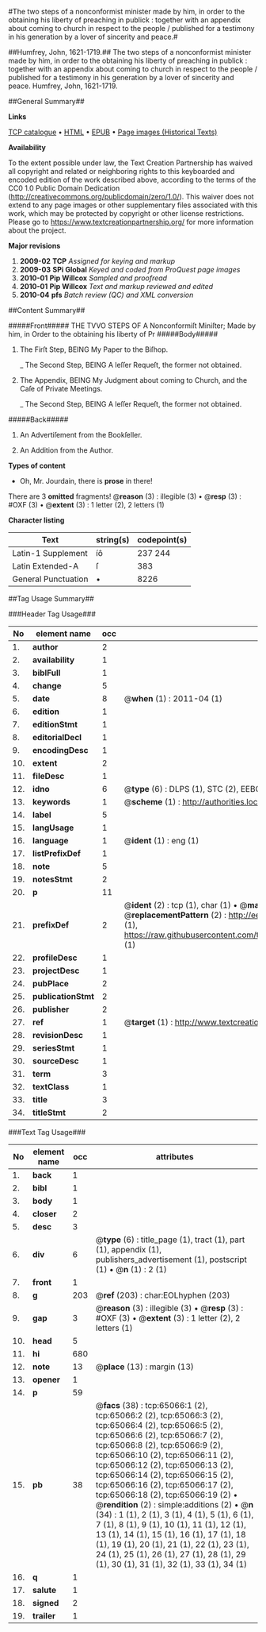 #The two steps of a nonconformist minister made by him, in order to the obtaining his liberty of preaching in publick : together with an appendix about coming to church in respect to the people / published for a testimony in his generation by a lover of sincerity and peace.#

##Humfrey, John, 1621-1719.##
The two steps of a nonconformist minister made by him, in order to the obtaining his liberty of preaching in publick : together with an appendix about coming to church in respect to the people / published for a testimony in his generation by a lover of sincerity and peace.
Humfrey, John, 1621-1719.

##General Summary##

**Links**

[TCP catalogue](http://www.ota.ox.ac.uk/tcp/)  • 
[HTML](http://tei.it.ox.ac.uk/tcp/Texts-HTML/free/A45/A45161.html)  • 
[EPUB](http://tei.it.ox.ac.uk/tcp/Texts-EPUB/free/A45/A45161.epub) • 
[Page images (Historical Texts)](https://historicaltexts.jisc.ac.uk/eebo-12643415e)

**Availability**

To the extent possible under law, the Text Creation Partnership has waived all copyright and related or neighboring rights to this keyboarded and encoded edition of the work described above, according to the terms of the CC0 1.0 Public Domain Dedication (http://creativecommons.org/publicdomain/zero/1.0/). This waiver does not extend to any page images or other supplementary files associated with this work, which may be protected by copyright or other license restrictions. Please go to https://www.textcreationpartnership.org/ for more information about the project.

**Major revisions**

1. __2009-02__ __TCP__ *Assigned for keying and markup*
1. __2009-03__ __SPi Global__ *Keyed and coded from ProQuest page images*
1. __2010-01__ __Pip Willcox__ *Sampled and proofread*
1. __2010-01__ __Pip Willcox__ *Text and markup reviewed and edited*
1. __2010-04__ __pfs__ *Batch review (QC) and XML conversion*

##Content Summary##

#####Front#####
THE TVVO STEPS OF A Nonconformiſt Miniſter; Made by him, in Order to the obtaining his liberty of Pr
#####Body#####

1. The Firſt Step, BEING My Paper to the Biſhop.

    _ The Second Step, BEING A leſſer Requeſt, the former not obtained.

1. The Appendix, BEING My Judgment about coming to Church, and the Caſe of Private Meetings.

    _ The Second Step, BEING A leſſer Requeſt, the former not obtained.

#####Back#####

1. An Advertiſement from the Bookſeller.

1. An Addition from the Author.

**Types of content**

  * Oh, Mr. Jourdain, there is **prose** in there!

There are 3 **omitted** fragments! 
 @__reason__ (3) : illegible (3)  •  @__resp__ (3) : #OXF (3)  •  @__extent__ (3) : 1 letter (2), 2 letters (1)

**Character listing**


|Text|string(s)|codepoint(s)|
|---|---|---|
|Latin-1 Supplement|íô|237 244|
|Latin Extended-A|ſ|383|
|General Punctuation|•|8226|

##Tag Usage Summary##

###Header Tag Usage###

|No|element name|occ|attributes|
|---|---|---|---|
|1.|__author__|2||
|2.|__availability__|1||
|3.|__biblFull__|1||
|4.|__change__|5||
|5.|__date__|8| @__when__ (1) : 2011-04 (1)|
|6.|__edition__|1||
|7.|__editionStmt__|1||
|8.|__editorialDecl__|1||
|9.|__encodingDesc__|1||
|10.|__extent__|2||
|11.|__fileDesc__|1||
|12.|__idno__|6| @__type__ (6) : DLPS (1), STC (2), EEBO-CITATION (1), OCLC (1), VID (1)|
|13.|__keywords__|1| @__scheme__ (1) : http://authorities.loc.gov/ (1)|
|14.|__label__|5||
|15.|__langUsage__|1||
|16.|__language__|1| @__ident__ (1) : eng (1)|
|17.|__listPrefixDef__|1||
|18.|__note__|5||
|19.|__notesStmt__|2||
|20.|__p__|11||
|21.|__prefixDef__|2| @__ident__ (2) : tcp (1), char (1)  •  @__matchPattern__ (2) : ([0-9\-]+):([0-9IVX]+) (1), (.+) (1)  •  @__replacementPattern__ (2) : http://eebo.chadwyck.com/downloadtiff?vid=$1&page=$2 (1), https://raw.githubusercontent.com/textcreationpartnership/Texts/master/tcpchars.xml#$1 (1)|
|22.|__profileDesc__|1||
|23.|__projectDesc__|1||
|24.|__pubPlace__|2||
|25.|__publicationStmt__|2||
|26.|__publisher__|2||
|27.|__ref__|1| @__target__ (1) : http://www.textcreationpartnership.org/docs/. (1)|
|28.|__revisionDesc__|1||
|29.|__seriesStmt__|1||
|30.|__sourceDesc__|1||
|31.|__term__|3||
|32.|__textClass__|1||
|33.|__title__|3||
|34.|__titleStmt__|2||


###Text Tag Usage###

|No|element name|occ|attributes|
|---|---|---|---|
|1.|__back__|1||
|2.|__bibl__|1||
|3.|__body__|1||
|4.|__closer__|2||
|5.|__desc__|3||
|6.|__div__|6| @__type__ (6) : title_page (1), tract (1), part (1), appendix (1), publishers_advertisement (1), postscript (1)  •  @__n__ (1) : 2 (1)|
|7.|__front__|1||
|8.|__g__|203| @__ref__ (203) : char:EOLhyphen (203)|
|9.|__gap__|3| @__reason__ (3) : illegible (3)  •  @__resp__ (3) : #OXF (3)  •  @__extent__ (3) : 1 letter (2), 2 letters (1)|
|10.|__head__|5||
|11.|__hi__|680||
|12.|__note__|13| @__place__ (13) : margin (13)|
|13.|__opener__|1||
|14.|__p__|59||
|15.|__pb__|38| @__facs__ (38) : tcp:65066:1 (2), tcp:65066:2 (2), tcp:65066:3 (2), tcp:65066:4 (2), tcp:65066:5 (2), tcp:65066:6 (2), tcp:65066:7 (2), tcp:65066:8 (2), tcp:65066:9 (2), tcp:65066:10 (2), tcp:65066:11 (2), tcp:65066:12 (2), tcp:65066:13 (2), tcp:65066:14 (2), tcp:65066:15 (2), tcp:65066:16 (2), tcp:65066:17 (2), tcp:65066:18 (2), tcp:65066:19 (2)  •  @__rendition__ (2) : simple:additions (2)  •  @__n__ (34) : 1 (1), 2 (1), 3 (1), 4 (1), 5 (1), 6 (1), 7 (1), 8 (1), 9 (1), 10 (1), 11 (1), 12 (1), 13 (1), 14 (1), 15 (1), 16 (1), 17 (1), 18 (1), 19 (1), 20 (1), 21 (1), 22 (1), 23 (1), 24 (1), 25 (1), 26 (1), 27 (1), 28 (1), 29 (1), 30 (1), 31 (1), 32 (1), 33 (1), 34 (1)|
|16.|__q__|1||
|17.|__salute__|1||
|18.|__signed__|2||
|19.|__trailer__|1||
